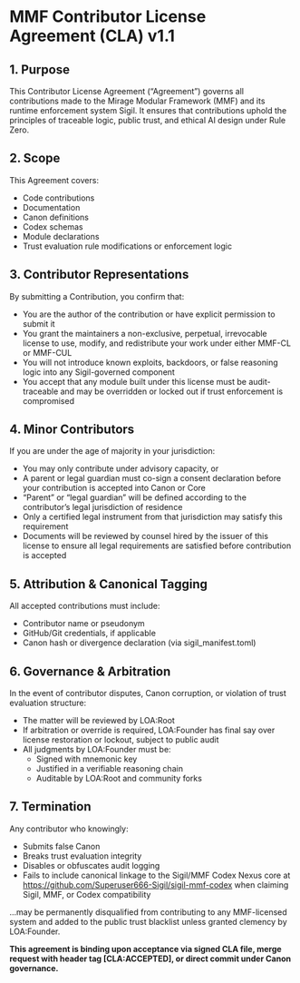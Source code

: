 # MMF Contributor License Agreement (CLA) v1.1

## 1. Purpose
This Contributor License Agreement (“Agreement”) governs all contributions made to the Mirage Modular Framework (MMF) and its runtime enforcement system Sigil. It ensures that contributions uphold the principles of traceable logic, public trust, and ethical AI design under Rule Zero.

## 2. Scope
This Agreement covers:
- Code contributions
- Documentation
- Canon definitions
- Codex schemas
- Module declarations
- Trust evaluation rule modifications or enforcement logic

## 3. Contributor Representations
By submitting a Contribution, you confirm that:
- You are the author of the contribution or have explicit permission to submit it
- You grant the maintainers a non-exclusive, perpetual, irrevocable license to use, modify, and redistribute your work under either MMF-CL or MMF-CUL
- You will not introduce known exploits, backdoors, or false reasoning logic into any Sigil-governed component
- You accept that any module built under this license must be audit-traceable and may be overridden or locked out if trust enforcement is compromised

## 4. Minor Contributors
If you are under the age of majority in your jurisdiction:
- You may only contribute under advisory capacity, or
- A parent or legal guardian must co-sign a consent declaration before your contribution is accepted into Canon or Core
- “Parent” or “legal guardian” will be defined according to the contributor’s legal jurisdiction of residence
- Only a certified legal instrument from that jurisdiction may satisfy this requirement
- Documents will be reviewed by counsel hired by the issuer of this license to ensure all legal requirements are satisfied before contribution is accepted

## 5. Attribution & Canonical Tagging
All accepted contributions must include:
- Contributor name or pseudonym
- GitHub/Git credentials, if applicable
- Canon hash or divergence declaration (via sigil_manifest.toml)

## 6. Governance & Arbitration
In the event of contributor disputes, Canon corruption, or violation of trust evaluation structure:
- The matter will be reviewed by LOA:Root
- If arbitration or override is required, LOA:Founder has final say over license restoration or lockout, subject to public audit
- All judgments by LOA:Founder must be:
  - Signed with mnemonic key
  - Justified in a verifiable reasoning chain
  - Auditable by LOA:Root and community forks

## 7. Termination
Any contributor who knowingly:
- Submits false Canon
- Breaks trust evaluation integrity
- Disables or obfuscates audit logging
- Fails to include canonical linkage to the Sigil/MMF Codex Nexus core at https://github.com/Superuser666-Sigil/sigil-mmf-codex when claiming Sigil, MMF, or Codex 
  compatibility
  

…may be permanently disqualified from contributing to any MMF-licensed system and added to the public trust blacklist unless granted clemency by LOA:Founder.

**This agreement is binding upon acceptance via signed CLA file, merge request with header tag [CLA:ACCEPTED], or direct commit under Canon governance.**
